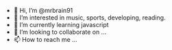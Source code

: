 - 👋 Hi, I’m @mrbrain91
- 👀 I’m interested in music, sports, developing, reading.
- 🌱 I’m currently learning javascript
- 💞️ I’m looking to collaborate on ...
- 📫 How to reach me ...

<!---
mrbrain91/mrbrain91 is a ✨ special ✨ repository because its `README.md` (this file) appears on your GitHub profile.
You can click the Preview link to take a look at your changes.
--->
